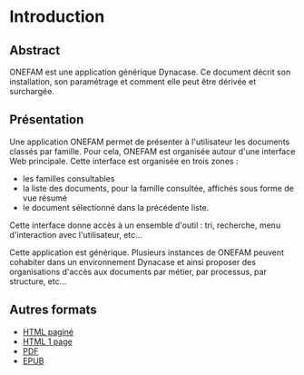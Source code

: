 Introduction
============

Abstract
--------
ONEFAM est une application générique Dynacase. Ce document décrit son installation, son paramétrage et comment elle peut être dérivée et surchargée.


Présentation
------------
Une application ONEFAM permet de présenter à l'utilisateur les documents classés par famille. Pour cela, ONEFAM est organisée autour d'une interface Web principale. Cette interface est organisée en trois zones : 

* les familles consultables
* la liste des documents, pour la famille consultée, affichés sous forme de vue résumé
* le document sélectionné dans la précédente liste.

Cette interface donne accès à un ensemble d'outil : tri, recherche, menu d'interaction avec l'utilisateur, etc...

Cette application est générique. Plusieurs instances de ONEFAM peuvent cohabiter dans un environnement Dynacase et ainsi proposer des organisations d'accès aux documents par métier, par processus, par structure, etc...

Autres formats
--------------

* [HTML paginé](../../website/book.html)
* [HTML 1 page](../../web/book.html)
* [PDF](../../print/book.pdf)
* [EPUB](../../epub/book.pdf)

